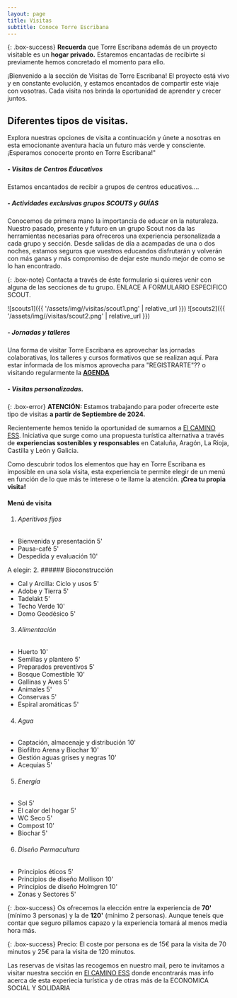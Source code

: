 ```yaml
---
layout: page
title: Visitas
subtitle: Conoce Torre Escribana
---
```


{: .box-success}
**Recuerda** que Torre Escribana además de un proyecto visitable es un **hogar privado.** Estaremos encantadas de recibirte si previamente hemos concretado el momento para ello.

¡Bienvenido a la sección de Visitas de Torre Escribana! El proyecto está vivo y en constante evolución, y estamos encantados de compartir este viaje con vosotras. Cada visita nos brinda la oportunidad de aprender y crecer juntos.


## Diferentes tipos de visitas.
Explora nuestras opciones de visita a continuación y únete a nosotras en esta emocionante aventura hacia un futuro más verde y consciente. ¡Esperamos conocerte pronto en Torre Escribana!"


##### - Visitas de Centros Educativos
Estamos encantados de recibir a grupos de centros educativos....


##### - Actividades exclusivas grupos SCOUTS y GUÍAS
Conocemos de primera mano la importancia de educar en la naturaleza. Nuestro pasado, presente y futuro en un grupo Scout nos da las herramientas necesarias para ofreceros una experiencia personalizada a cada grupo y sección. Desde salidas de día a acampadas de una o dos noches, estamos seguros que vuestros educandos disfrutarán y volverán con más ganas y más compromiso de dejar este mundo mejor de como se lo han encontrado. 

{: .box-note}
Contacta a través de éste formulario si quieres venir con alguna de las secciones de tu grupo. ENLACE A FORMULARIO ESPECIFICO SCOUT.

![scouts1]({{ '/assets/img//visitas/scout1.png' | relative_url }})
![scouts2]({{ '/assets/img//visitas/scout2.png' | relative_url }})


##### - Jornadas y talleres
Una forma de visitar Torre Escribana es aprovechar las jornadas colaborativas, los talleres y cursos formativos que se realizan aquí. Para estar informada de los mismos aprovecha para "REGISTRARTE"?? o visitando regularmente la **[AGENDA](/agenda/)**

##### - Visitas personalizadas.

{: .box-error}
**ATENCIÓN:** Estamos trabajando para poder ofrecerte este tipo de visitas **a partir de Septiembre de 2024.**


<p>Recientemente hemos tenido la oportunidad de sumarnos a <a href="https://elcaminoess.com//" target="_blank">El CAMINO ESS</a>. Iniciativa que surge como una propuesta turística alternativa a través de <b>experiencias sostenibles y responsables</b> en Cataluña, Aragón, La Rioja, Castilla y León y Galicia.</p> 


Como descubrir todos los elementos que hay en Torre Escribana es imposible en una sola visita, esta experiencia te permite elegir de un menú en función de lo que más te interese o te llame la atención. **¡Crea tu propia visita!**

#### Menú de visita
1. ###### Aperitivos fijos  
- Bienvenida y presentación 5'  
- Pausa-café 5'  
- Despedida y evaluación 10'  

A elegir:
2. ###### Bioconstrucción   
- Cal y Arcilla: Ciclo y usos 5'  
- Adobe y Tierra 5'  
- Tadelakt 5'  
- Techo Verde 10'   
- Domo Geodésico 5'
3. ###### Alimentación  
- Huerto 10'  
- Semillas y plantero 5'     
- Preparados preventivos 5'   
- Bosque Comestible 10'  
- Gallinas y Aves 5'  
- Animales 5'  
- Conservas 5'  
- Espiral aromáticas 5'   
4. ###### Agua  
- Captación, almacenaje y distribución 10'  
- Biofiltro Arena y Biochar 10'   
- Gestión aguas grises y negras 10'   
- Acequias 5'  
5. ###### Energía  
- Sol 5'  
- El calor del hogar 5'  
- WC Seco 5'  
- Compost 10'  
- Biochar 5'  
6. ###### Diseño Permacultura  
- Principios éticos 5'  
- Principios de diseño Mollison 10'  
- Principios de diseño Holmgren 10'  
- Zonas y Sectores 5'  

{: .box-success}
Os ofrecemos la elección entre la experiencia de **70'** (mínimo 3 personas) y la de **120'** (mínimo 2 personas). Aunque teneís que contar que seguro pillamos capazo y la experiencia tomará al menos media hora más.

{: .box-success}
Precio: El coste por persona es de 15€ para la visita de 70 minutos y 25€ para la visita de 120 minutos.

<p>Las reservas de visitas las recogemos en nuestro mail, pero te invitamos a visitar nuestra sección en <a href="https://elcaminoess.com/itinerario/permacultureando-a-tu-aire//" target="_blank">El CAMINO ESS</a> donde encontrarás mas info acerca de esta experiecia turística y de otras más de la ECONOMICA SOCIAL Y SOLIDARIA</p> 






